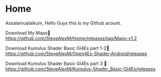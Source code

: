 # Home
Assalamualaikum, Hello Guys this is my Github acount.

Download My Maps🔽
https://github.com/SteveAlexM/Home/releases/tag/Maps-v1.2

Download Kumulus Shader Basic Gl4Es part 1-2🔽
https://github.com/SteveAlexM/Open4Es-Shader-Android/releases

Download Kumulus Shader Basic Gl4Es part 3 🔽
https://github.com/SteveAlexM/Kumulus-Shader_Basic-Gl4Es/releases

